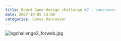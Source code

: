 ```yaml
---
title: Board Game design challenge #2 - vancouver
date: 2007-10-05 13:08
categories: Games Vancouver
---
```

<img src="/public/uploads/2007/10/bgchallenge2_forweb.jpg" alt="bgchallenge2_forweb.jpg" />
